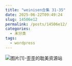```yaml
---
title: "weinisen合集 31-35"
date: 2025-06-22T09:49:24
slug: 14506e12
permalink: /posts/14506e12/
categories:
  - 未分类
tags:
  - wordpress
---
```


![图片[1]-歪歪的耽美资源站](/images/wp/14506e12-1f05b3d4.jpg)
